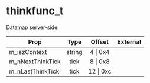 # thinkfunc_t

Datamap server-side.

|Prop|Type|Offset|External|
|---|:-:|:-:|--:|
|m_iszContext|string|4 \| 0x4||
|m_nNextThinkTick|tick|8 \| 0x8||
|m_nLastThinkTick|tick|12 \| 0xc||
